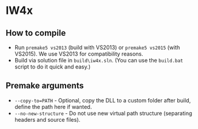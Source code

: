 # IW4x

## How to compile

- Run `premake5 vs2013` (build with VS2013) or `premake5 vs2015` (with VS2015). We use VS2013 for compatibility reasons.
- Build via solution file in `build\iw4x.sln`. (You can use the `build.bat` script to do it quick and easy.)

## Premake arguments

- `--copy-to=PATH` - Optional, copy the DLL to a custom folder after build, define the path here if wanted.
- `--no-new-structure` - Do not use new virtual path structure (separating headers and source files).
